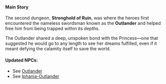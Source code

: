<!-- title: Lore Summary -->
<!-- status: None -->

#### Main Story

The second dungeon, **Stronghold of Ruin**, was where the heroes first encountered the nameless swordsman known as the **Outlander** and helped free him from being trapped within its depths.

The Outlander shared a deep, unspoken bond with the Princess—one that suggested he would go to any length to see her dreams fulfilled, even if it meant defying the calamity itself to save the world.

#### Updated NPCs:

- See [Outlander](#node:outlander)
- See [Iphania-Outlander](#edge:iphania-outlander)
